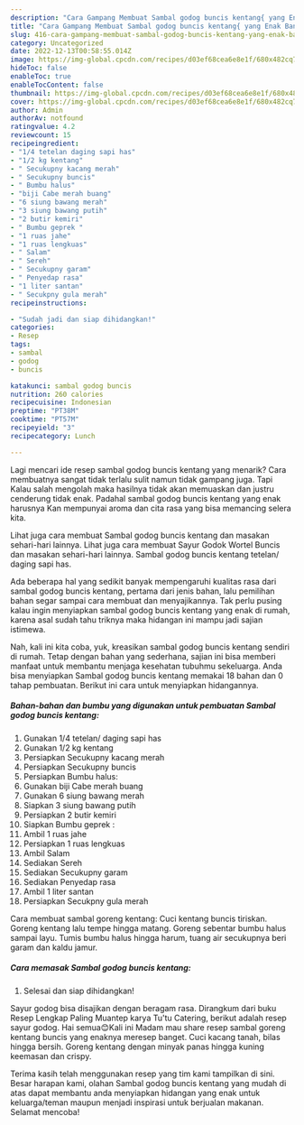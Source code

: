 ```yaml
---
description: "Cara Gampang Membuat Sambal godog buncis kentang{ yang Enak Banget,  Menu Buat lebaran"
title: "Cara Gampang Membuat Sambal godog buncis kentang{ yang Enak Banget,  Menu Buat lebaran"
slug: 416-cara-gampang-membuat-sambal-godog-buncis-kentang-yang-enak-banget-menu-buat-lebaran
category: Uncategorized
date: 2022-12-13T00:58:55.014Z
image: https://img-global.cpcdn.com/recipes/d03ef68cea6e8e1f/680x482cq70/sambal-godog-buncis-kentang-foto-resep-utama.jpg
hideToc: false
enableToc: true
enableTocContent: false
thumbnail: https://img-global.cpcdn.com/recipes/d03ef68cea6e8e1f/680x482cq70/sambal-godog-buncis-kentang-foto-resep-utama.jpg
cover: https://img-global.cpcdn.com/recipes/d03ef68cea6e8e1f/680x482cq70/sambal-godog-buncis-kentang-foto-resep-utama.jpg
author: Admin
authorAv: notfound
ratingvalue: 4.2
reviewcount: 15
recipeingredient:
- "1/4 tetelan daging sapi has"
- "1/2 kg kentang"
- " Secukupny kacang merah"
- " Secukupny buncis"
- " Bumbu halus"
- "biji Cabe merah buang"
- "6 siung bawang merah"
- "3 siung bawang putih"
- "2 butir kemiri"
- " Bumbu geprek "
- "1 ruas jahe"
- "1 ruas lengkuas"
- " Salam"
- " Sereh"
- " Secukupny garam"
- " Penyedap rasa"
- "1 liter santan"
- " Secukpny gula merah"
recipeinstructions:

- "Sudah jadi dan siap dihidangkan!"
categories:
- Resep
tags:
- sambal
- godog
- buncis

katakunci: sambal godog buncis 
nutrition: 260 calories
recipecuisine: Indonesian
preptime: "PT38M"
cooktime: "PT57M"
recipeyield: "3"
recipecategory: Lunch

---
```



Lagi mencari ide resep sambal godog buncis kentang yang menarik? Cara membuatnya sangat tidak terlalu sulit namun tidak gampang juga. Tapi Kalau salah mengolah maka hasilnya tidak akan memuaskan dan justru cenderung tidak enak. Padahal sambal godog buncis kentang yang enak harusnya Kan mempunyai aroma dan cita rasa yang bisa memancing selera kita.


Lihat juga cara membuat Sambal godog buncis kentang dan masakan sehari-hari lainnya. Lihat juga cara membuat Sayur Godok Wortel Buncis dan masakan sehari-hari lainnya. Sambal godog buncis kentang tetelan/ daging sapi has.

Ada beberapa hal yang sedikit banyak mempengaruhi kualitas rasa dari sambal godog buncis kentang, pertama dari jenis bahan, lalu pemilihan bahan segar sampai cara membuat dan menyajikannya. Tak perlu pusing kalau ingin menyiapkan sambal godog buncis kentang yang enak di rumah, karena asal sudah tahu triknya maka hidangan ini mampu jadi sajian istimewa.


Nah, kali ini kita coba, yuk, kreasikan sambal godog buncis kentang sendiri di rumah. Tetap dengan bahan yang sederhana, sajian ini bisa memberi manfaat untuk membantu menjaga kesehatan tubuhmu sekeluarga. Anda bisa menyiapkan Sambal godog buncis kentang memakai 18 bahan dan 0 tahap pembuatan. Berikut ini cara untuk menyiapkan hidangannya.

<!--inarticleads1-->

##### Bahan-bahan dan bumbu yang digunakan untuk pembuatan Sambal godog buncis kentang:

1. Gunakan 1/4 tetelan/ daging sapi has
1. Gunakan 1/2 kg kentang
1. Persiapkan  Secukupny kacang merah
1. Persiapkan  Secukupny buncis
1. Persiapkan  Bumbu halus:
1. Gunakan biji Cabe merah buang
1. Gunakan 6 siung bawang merah
1. Siapkan 3 siung bawang putih
1. Persiapkan 2 butir kemiri
1. Siapkan  Bumbu geprek :
1. Ambil 1 ruas jahe
1. Persiapkan 1 ruas lengkuas
1. Ambil  Salam
1. Sediakan  Sereh
1. Sediakan  Secukupny garam
1. Sediakan  Penyedap rasa
1. Ambil 1 liter santan
1. Persiapkan  Secukpny gula merah


Cara membuat sambal goreng kentang: Cuci kentang buncis tiriskan. Goreng kentang lalu tempe hingga matang. Goreng sebentar bumbu halus sampai layu. Tumis bumbu halus hingga harum, tuang air secukupnya beri garam dan kaldu jamur. 

<!--inarticleads2-->

##### Cara memasak Sambal godog buncis kentang:


1. Selesai dan siap dihidangkan!

Sayur godog bisa disajikan dengan beragam rasa. Dirangkum dari buku Resep Lengkap Paling Muantep karya Tu&#39;tu Catering, berikut adalah resep sayur godog. Hai semua😊Kali ini Madam mau share resep sambal goreng kentang buncis yang enaknya meresep banget. Cuci kacang tanah, bilas hingga bersih. Goreng kentang dengan minyak panas hingga kuning keemasan dan crispy. 

Terima kasih telah menggunakan resep yang tim kami tampilkan di sini. Besar harapan kami, olahan Sambal godog buncis kentang yang mudah di atas dapat membantu anda menyiapkan hidangan yang enak untuk keluarga/teman maupun menjadi inspirasi untuk berjualan makanan. Selamat mencoba!
